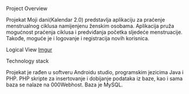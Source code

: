 Project Overview

Projekat Moji dani(Kalendar 2.0) predstavlja aplikaciju za praćenje menstrualnog ciklusa namijenjenu ženskim osobama. Aplikacija pruža mogućnost praćenja ciklusa i predviđanja početka sljedeće menstruacije. Takođe, moguće je i logovanje i registracija novih korisnica.

Logical View 
[Imgur](https://i.imgur.com/gGwQACs.jpg)
     
     
Technology stack



Projekat je rađen u softveru Androidu studio, programskim jezicima Java i PHP.  PHP skripte za insertovanje i dobijanje podataka iz baze, kao i sama baza se nalaze na 000Webhost. Baza je MySQL.
